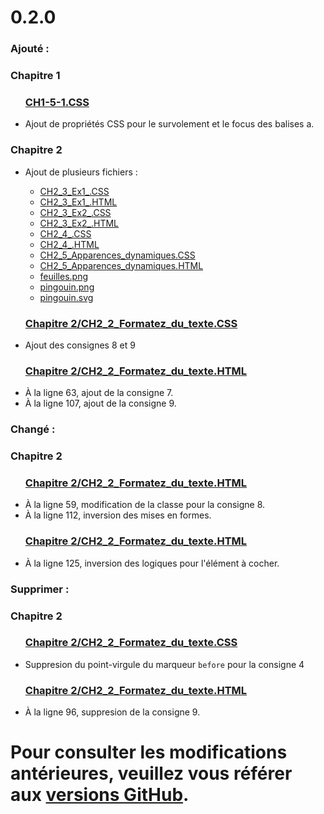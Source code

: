 <div id="changelog">
    <h1 id="changelog-title">0.2.0</h1>
    <h3 id="changelog-added">Ajouté :</h3>
    <div id="changelog-added-body">
        <h3>Chapitre 1</h3>
        <ul>
            <h3><a href="./Chapitre 1/CH1-5-1.CSS">CH1-5-1.CSS</a></h3>
            <li>Ajout de propriétés CSS pour le survolement et le focus des balises a.</li>
        </ul>
        <h3>Chapitre 2</h3>
        <ul>
            <li>Ajout de plusieurs fichiers :</li>
            <ul>
                <li><a href="./Chapitre 2/CH2_3_Ex1_.CSS">CH2_3_Ex1_.CSS</a></li>
                <li><a href="./Chapitre 2/CH2_3_Ex1_.HTML">CH2_3_Ex1_.HTML</a></li>
                <li><a href="./Chapitre 2/CH2_3_Ex2_.CSS">CH2_3_Ex2_.CSS</a></li>
                <li><a href="./Chapitre 2/CH2_3_Ex2_.HTML">CH2_3_Ex2_.HTML</a></li>
                <li><a href="./Chapitre 2/CH2_4_.CSS">CH2_4_.CSS</a></li>
                <li><a href="./Chapitre 2/CH2_4_.HTML">CH2_4_.HTML</a></li>
                <li><a href="./Chapitre 2/CH2_5_Apparences_dynamiques.CSS">CH2_5_Apparences_dynamiques.CSS</a></li>
                <li><a href="./Chapitre 2/CH2_5_Apparences_dynamiques.HTML">CH2_5_Apparences_dynamiques.HTML</a></li>
                <li><a href="./Chapitre 2/feuilles.png">feuilles.png</a></li>
                <li><a href="./Chapitre 2/pingouin.png">pingouin.png</a></li>
                <li><a href="./Chapitre 2/pingouin.svg">pingouin.svg</a></li>
            </ul>
            <h3><a href="./Chapitre 2/CH2_2_Formatez_du_texte.CSS">Chapitre 2/CH2_2_Formatez_du_texte.CSS</a></h3>
            <li>Ajout des consignes 8 et 9</li>
            <h3><a href="./Chapitre 2/CH2_2_Formatez_du_texte.HTML">Chapitre 2/CH2_2_Formatez_du_texte.HTML</a></h3>
            <li>À la ligne 63, ajout de la consigne 7.</li>
            <li>À la ligne 107, ajout de la consigne 9.</li>
        </ul>
    </div>
    <h3 id="changelog-fixed">Changé :</h3>
    <div id="changelog-fixed-body">
        <h3>Chapitre 2</h3>
        <ul>
            <h3><a href="./Chapitre 2/CH2_2_Formatez_du_texte.HTML">Chapitre 2/CH2_2_Formatez_du_texte.HTML</a></h3>
            <li>À la ligne 59, modification de la classe pour la consigne 8.</li>
            <li>À la ligne 112, inversion des mises en formes.</li>
            <h3><a href="./Chapitre 2/CH2_2_Formatez_du_texte.HTML">Chapitre 2/CH2_2_Formatez_du_texte.HTML</a></h3>
            <li>À la ligne 125, inversion des logiques pour l'élément à cocher.</li>
        </ul>
    </div>
    <h3 id="changelog-removed">Supprimer :</h3>
    <div id="changelog-removed-body">
        <h3>Chapitre 2</h3>
        <ul>
            <h3><a href="./Chapitre 2/CH2_2_Formatez_du_texte.CSS">Chapitre 2/CH2_2_Formatez_du_texte.CSS</a></h3>
            <li>Suppresion du point-virgule du marqueur <code>before</code> pour la consigne 4</li>
        </ul>
        <ul>
            <h3><a href="./Chapitre 2/CH2_2_Formatez_du_texte.HTML">Chapitre 2/CH2_2_Formatez_du_texte.HTML</a></h3>
            <li>À la ligne 96, suppresion de la consigne 9.</li>
        </ul>
    </div>
    <h1 id="changelog-old">Pour consulter les modifications antérieures, veuillez vous référer aux <a id="changelog-old-link" href="https://github.com/AmandAlexandrePro/HTML-CSS/releases">versions GitHub</a>.</h1>
</div>